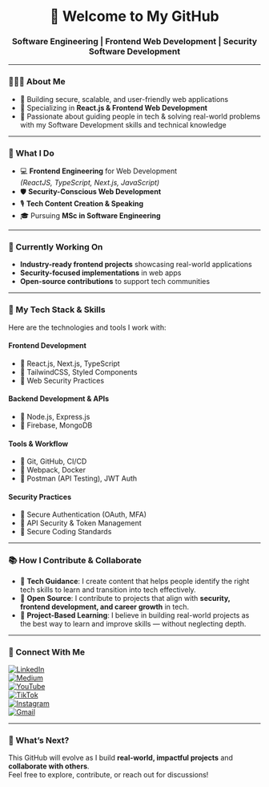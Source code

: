 <h1 align="center">🚀 Welcome to My GitHub</h1>

<h3 align="center">Software Engineering | Frontend Web Development | Security Software Development</h3>

---

### 👩🏽‍💻 About Me

- 🔷 Building secure, scalable, and user-friendly web applications  
- 🔷 Specializing in **React.js & Frontend Web Development**  
- 🔷 Passionate about guiding people in tech & solving real-world problems with my Software Development skills and technical knowledge  

---

### 🌟 What I Do

- 💻 **Frontend Engineering** for Web Development  
  *(ReactJS, TypeScript, Next.js, JavaScript)*  
- 🛡 **Security-Conscious Web Development**  
- 🎙 **Tech Content Creation & Speaking**  
- 🎓 Pursuing **MSc in Software Engineering**

---

### 🚧 Currently Working On

- **Industry-ready frontend projects** showcasing real-world applications  
- **Security-focused implementations** in web apps  
- **Open-source contributions** to support tech communities

---

### 📌 My Tech Stack & Skills

Here are the technologies and tools I work with:

#### **Frontend Development**
- 🔹 React.js, Next.js, TypeScript  
- 🔹 TailwindCSS, Styled Components  
- 🔹 Web Security Practices

#### **Backend Development & APIs**
- 🔹 Node.js, Express.js  
- 🔹 Firebase, MongoDB

#### **Tools & Workflow**
- 🔹 Git, GitHub, CI/CD  
- 🔹 Webpack, Docker  
- 🔹 Postman (API Testing), JWT Auth

#### **Security Practices**
- 🔹 Secure Authentication (OAuth, MFA)  
- 🔹 API Security & Token Management  
- 🔹 Secure Coding Standards

---

### 📚 How I Contribute & Collaborate

- 🔷 **Tech Guidance**: I create content that helps people identify the right tech skills to learn and transition into tech effectively.  
- 🔷 **Open Source**: I contribute to projects that align with **security, frontend development, and career growth** in tech.  
- 🔷 **Project-Based Learning**: I believe in building real-world projects as the best way to learn and improve skills — without neglecting depth.

---

### 🔗 Connect With Me

[![LinkedIn](https://img.shields.io/badge/LinkedIn-blue?logo=linkedin&style=flat-square)](https://www.linkedin.com/in/alaerejones)  
[![Medium](https://img.shields.io/badge/Medium-black?logo=medium&style=flat-square)](https://medium.com/@alaerejones)  
[![YouTube](https://img.shields.io/badge/YouTube-red?logo=youtube&style=flat-square)](https://youtube.com/@missjones_tech)  
[![TikTok](https://img.shields.io/badge/TikTok-black?logo=tiktok&style=flat-square)](https://www.tiktok.com/@missjones_tech)  
[![Instagram](https://img.shields.io/badge/Instagram-pink?logo=instagram&style=flat-square)](https://instagram.com/missjones_tech)  
[![Gmail](https://img.shields.io/badge/Email-red?logo=gmail&style=flat-square)](mailto:missjonestech@gmail.com)

---

### 🚀 What’s Next?

This GitHub will evolve as I build **real-world, impactful projects** and **collaborate with others**.  
Feel free to explore, contribute, or reach out for discussions!
